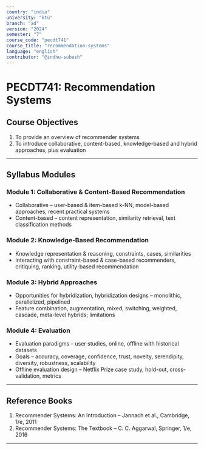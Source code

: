 ```yaml
---
country: "india"
university: "ktu"
branch: "ad"
version: "2024"
semester: "7"
course_code: "pecdt741"
course_title: "recommendation-systems"
language: "english"
contributor: "@indhu-subash"
---
```


# PECDT741: Recommendation Systems  

## Course Objectives

1. To provide an overview of recommender systems  
2. To introduce collaborative, content-based, knowledge-based and hybrid approaches, plus evaluation  

---

## Syllabus Modules

### Module 1: Collaborative & Content-Based Recommendation
- Collaborative – user-based & item-based k-NN, model-based approaches, recent practical systems  
- Content-based – content representation, similarity retrieval, text classification methods  

### Module 2: Knowledge-Based Recommendation
- Knowledge representation & reasoning, constraints, cases, similarities  
- Interacting with constraint-based & case-based recommenders, critiquing, ranking, utility-based recommendation  

### Module 3: Hybrid Approaches
- Opportunities for hybridization, hybridization designs – monolithic, parallelized, pipelined  
- Feature combination, augmentation, mixed, switching, weighted, cascade, meta-level hybrids; limitations  

### Module 4: Evaluation
- Evaluation paradigms – user studies, online, offline with historical datasets  
- Goals – accuracy, coverage, confidence, trust, novelty, serendipity, diversity, robustness, scalability  
- Offline evaluation design – Netflix Prize case study, hold-out, cross-validation, metrics  

---

## Reference Books

1. Recommender Systems: An Introduction – Jannach et al., Cambridge, 1/e, 2011  
2. Recommender Systems: The Textbook – C. C. Aggarwal, Springer, 1/e, 2016  

---
